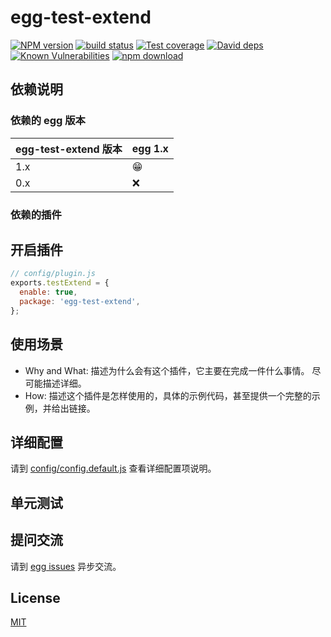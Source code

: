 # egg-test-extend

[![NPM version][npm-image]][npm-url]
[![build status][travis-image]][travis-url]
[![Test coverage][codecov-image]][codecov-url]
[![David deps][david-image]][david-url]
[![Known Vulnerabilities][snyk-image]][snyk-url]
[![npm download][download-image]][download-url]

[npm-image]: https://img.shields.io/npm/v/egg-test-extend.svg?style=flat-square
[npm-url]: https://npmjs.org/package/egg-test-extend
[travis-image]: https://img.shields.io/travis/eggjs/egg-test-extend.svg?style=flat-square
[travis-url]: https://travis-ci.org/eggjs/egg-test-extend
[codecov-image]: https://img.shields.io/codecov/c/github/eggjs/egg-test-extend.svg?style=flat-square
[codecov-url]: https://codecov.io/github/eggjs/egg-test-extend?branch=master
[david-image]: https://img.shields.io/david/eggjs/egg-test-extend.svg?style=flat-square
[david-url]: https://david-dm.org/eggjs/egg-test-extend
[snyk-image]: https://snyk.io/test/npm/egg-test-extend/badge.svg?style=flat-square
[snyk-url]: https://snyk.io/test/npm/egg-test-extend
[download-image]: https://img.shields.io/npm/dm/egg-test-extend.svg?style=flat-square
[download-url]: https://npmjs.org/package/egg-test-extend

<!--
Description here.
-->

## 依赖说明

### 依赖的 egg 版本

egg-test-extend 版本 | egg 1.x
--- | ---
1.x | 😁
0.x | ❌

### 依赖的插件
<!--

如果有依赖其它插件，请在这里特别说明。如

- security
- multipart

-->

## 开启插件

```js
// config/plugin.js
exports.testExtend = {
  enable: true,
  package: 'egg-test-extend',
};
```

## 使用场景

- Why and What: 描述为什么会有这个插件，它主要在完成一件什么事情。
尽可能描述详细。
- How: 描述这个插件是怎样使用的，具体的示例代码，甚至提供一个完整的示例，并给出链接。

## 详细配置

请到 [config/config.default.js](config/config.default.js) 查看详细配置项说明。

## 单元测试

<!-- 描述如何在单元测试中使用此插件，例如 schedule 如何触发。无则省略。-->

## 提问交流

请到 [egg issues](https://github.com/eggjs/egg/issues) 异步交流。

## License

[MIT](LICENSE)
